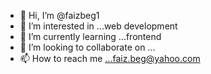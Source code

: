- 👋 Hi, I’m @faizbeg1
- 👀 I’m interested in ...web development
- 🌱 I’m currently learning ...frontend
- 💞️ I’m looking to collaborate on ...
- 📫 How to reach me ...faiz.beg@yahoo.com

<!---
faizbeg1/faizbeg1 is a ✨ special ✨ repository because its `README.md` (this file) appears on your GitHub profile.
You can click the Preview link to take a look at your changes.
--->

